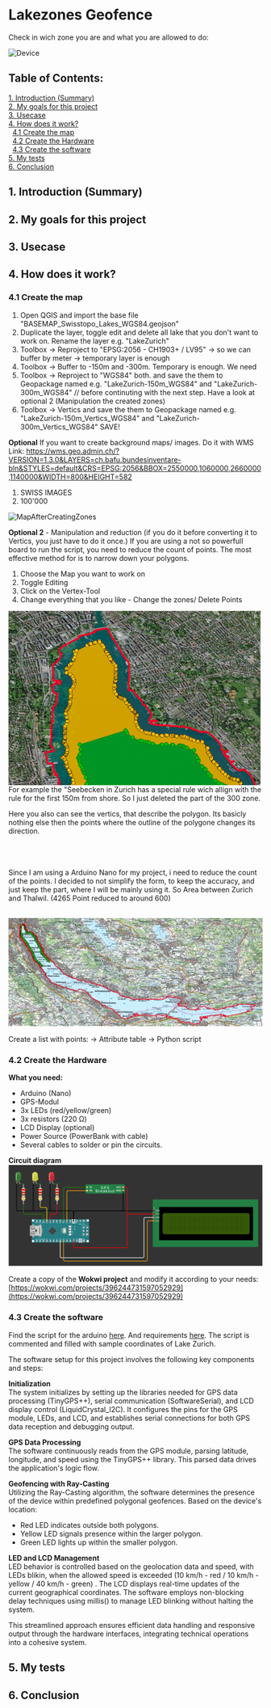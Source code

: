 # Lakezones Geofence
 Check in wich zone you are and what you are allowed to do:

![Device](ReadmeFiles/Device.png)


## Table of Contents:
[1. Introduction (Summary)](#1-introduction-summary) <br>
[2. My goals for this project](#2-my-goals-for-this-project) <br>
[3. Usecase](#3-usecase) <br>
[4. How does it work?](#4-how-does-it-work) <br>
&nbsp;&nbsp;[4.1 Create the map](#41-create-the-map) <br>
&nbsp;&nbsp;[4.2 Create the Hardware](#42-create-the-hardware) <br>
&nbsp;&nbsp;[4.3 Create the software](#43-create-the-software) <br>
[5. My tests](#5-my-tests) <br>
[6. Conclusion](#6-conclusion) <br>





## 1. Introduction (Summary)

## 2. My goals for this project

## 3. Usecase

## 4. How does it work?

### 4.1 Create the map
1. Open QGIS and import the base file "BASEMAP_Swisstopo_Lakes_WGS84.geojson"
2. Duplicate the layer, toggle edit and delete all lake that you don't want to work on. Rename the layer e.g. "LakeZurich"
3. Toolbox -> Reproject to "EPSG:2056 - CH1903+ / LV95" -> so we can buffer by meter -> temporary layer is enough
4. Toolbox -> Buffer to -150m and -300m. Temporary is enough. We need 
5. Toolbox -> Reproject to "WGS84" both. and save the them to Geopackage named e.g. "LakeZurich-150m_WGS84" and "LakeZurich-300m_WGS84"
   // before continuting with the next step. Have a look at optional 2 (Manipulation the created zones)
7. Toolbox -> Vertics and save the them to Geopackage named e.g. "LakeZurich-150m_Vertics_WGS84" and "LakeZurich-300m_Vertics_WGS84"
SAVE!

**Optional**
If you want to create background maps/ images. Do it with WMS
Link: https://wms.geo.admin.ch/?VERSION=1.3.0&LAYERS=ch.bafu.bundesinventare-bln&STYLES=default&CRS=EPSG:2056&BBOX=2550000,1060000,2660000,1140000&WIDTH=800&HEIGHT=582 <br>

1. SWISS IMAGES
2. 100'000

![MapAfterCreatingZones](ReadmeFiles/Image_Map-ZonesCreated.png)



**Optional 2** - Manipulation and reduction (if you do it before converting it to Vertics, you just have to do it once.)
If you are using a not so powerfull board to run the script, you need to reduce the count of points. The most effective method for is to narrow down your polygons.
1. Choose the Map you want to work on
2. Toggle Editing 
3. Click on the Vertex-Tool
4. Change everything that you like - Change the zones/ Delete Points


<img src="ReadmeFiles/Image_RemovedZoneSeebecken.png" align="left" width="500px"/>
For example the "Seebecken in Zurich has a special rule wich allign with the rule for the first 150m from shore. So I just deleted the part of the 300 zone.

Here you also can see the vertics, that describe the polygon. Its basicly nothing else then the points where the outline of the polygone changes its direction.

<br clear="left"/>
<br>
<br/>
Since I am using a Arduino Nano for my project, i need to reduce the count of the points. I decided to not simplify the form, to keep the accuracy, and just keep the part, where I will be mainly using it.
So Area between Zurich and Thalwil. (4265 Point reduced to around 600)
<br/>
<br/>

![MapAfterCreatingZones](ReadmeFiles/Image_ReducedArea.png)




Create a list with points: 
-> Attribute table
-> Python script


### 4.2 Create the Hardware

**What you need:**
- Arduino (Nano)
- GPS-Modul
- 3x LEDs (red/yellow/green)
- 3x resistors (220 Ω)
- LCD Display (optional)
- Power Source (PowerBank with cable)
- Several cables to solder or pin the circuits.

**Circuit diagram**
![CircuitDiagramm](ReadmeFiles/circuitdiagram.png)

Create a copy of the **Wokwi project** and modify it according to your needs: [https://wokwi.com/projects/396244731597052929](https://wokwi.com/projects/396244731597052929)

### 4.3 Create the software

Find the script for the arduino [here](Arduino_Scripts/CheckCoordinatesSpeedBlinking10.ino). And requirements [here](Arduino_Scripts/requirements.txt). The script is commented and filled with sample coordinates of Lake Zurich.

The software setup for this project involves the following key components and steps:

**Initialization** <br>
The system initializes by setting up the libraries needed for GPS data processing (TinyGPS++), serial communication (SoftwareSerial), and LCD display control (LiquidCrystal_I2C). It configures the pins for the GPS module, LEDs, and LCD, and establishes serial connections for both GPS data reception and debugging output.

**GPS Data Processing** <br>
The software continuously reads from the GPS module, parsing latitude, longitude, and speed using the TinyGPS++ library. This parsed data drives the application's logic flow.

**Geofencing with Ray-Casting** <br>
Utilizing the Ray-Casting algorithm, the software determines the presence of the device within predefined polygonal geofences. Based on the device's location:
- Red LED indicates outside both polygons.
- Yellow LED signals presence within the larger polygon.
- Green LED lights up within the smaller polygon.

**LED and LCD Management** <br>
LED behavior is controlled based on the geolocation data and speed, with LEDs blikin, when the allowed speed is exceeded (10 km/h - red / 10 km/h - yellow / 40 km/h - green) . The LCD displays real-time updates of the current geographical coordinates. The software employs non-blocking delay techniques using millis() to manage LED blinking without halting the system.

This streamlined approach ensures efficient data handling and responsive output through the hardware interfaces, integrating technical operations into a cohesive system.

## 5. My tests

## 6. Conclusion
